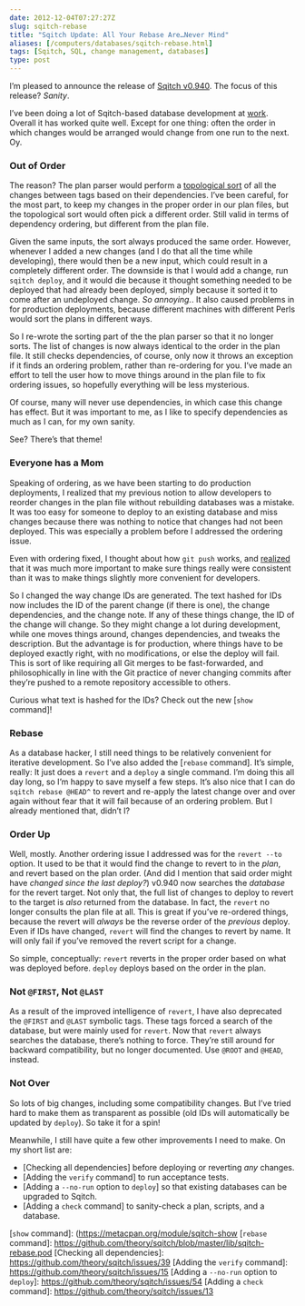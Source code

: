 ```yaml
--- 
date: 2012-12-04T07:27:27Z
slug: sqitch-rebase
title: "Sqitch Update: All Your Rebase Are…Never Mind"
aliases: [/computers/databases/sqitch-rebase.html]
tags: [Sqitch, SQL, change management, databases]
type: post
---
```


I’m pleased to announce the release of [Sqitch v0.940]. The focus of this
release? *Sanity*.

I’ve been doing a lot of Sqitch-based database development at [work]. Overall it
has worked quite well. Except for one thing: often the order in which changes
would be arranged would change from one run to the next. Oy.

### Out of Order

The reason? The plan parser would perform a [topological sort] of all the
changes between tags based on their dependencies. I’ve been careful, for the
most part, to keep my changes in the proper order in our plan files, but the
topological sort would often pick a different order. Still valid in terms of
dependency ordering, but different from the plan file.

Given the same inputs, the sort always produced the same order. However,
whenever I added a new changes (and I do that all the time while developing),
there would then be a new input, which could result in a completely different
order. The downside is that I would add a change, run `sqitch deploy`, and it
would die because it thought something needed to be deployed that had already
been deployed, simply because it sorted it to come after an undeployed change.
*So annoying.*. It also caused problems in for production deployments, because
different machines with different Perls would sort the plans in different ways.

So I re-wrote the sorting part of the the plan parser so that it no longer
sorts. The list of changes is now always identical to the order in the plan
file. It still checks dependencies, of course, only now it throws an exception
if it finds an ordering problem, rather than re-ordering for you. I’ve made an
effort to tell the user how to move things around in the plan file to fix
ordering issues, so hopefully everything will be less mysterious.

Of course, many will never use dependencies, in which case this change has
effect. But it was important to me, as I like to specify dependencies as much as
I can, for my own sanity.

See? There’s that theme!

### Everyone has a Mom

Speaking of ordering, as we have been starting to do production deployments, I
realized that my previous notion to allow developers to reorder changes in the
plan file without rebuilding databases was a mistake. It was too easy for
someone to deploy to an existing database and miss changes because there was
nothing to notice that changes had not been deployed. This was especially a
problem before I addressed the ordering issue.

Even with ordering fixed, I thought about how `git push` works, and [realized]
that it was much more important to make sure things really were consistent than
it was to make things slightly more convenient for developers.

So I changed the way change IDs are generated. The text hashed for IDs now
includes the ID of the parent change (if there is one), the change dependencies,
and the change note. If any of these things change, the ID of the change will
change. So they might change a lot during development, while one moves things
around, changes dependencies, and tweaks the description. But the advantage is
for production, where things have to be deployed exactly right, with no
modifications, or else the deploy will fail. This is sort of like requiring all
Git merges to be fast-forwarded, and philosophically in line with the Git
practice of never changing commits after they’re pushed to a remote repository
accessible to others.

Curious what text is hashed for the IDs? Check out the new [`show` command]!

### Rebase

As a database hacker, I still need things to be relatively convenient for
iterative development. So I’ve also added the [`rebase` command]. It’s simple,
really: It just does a `revert` and a `deploy` a single command. I’m doing this
all day long, so I’m happy to save myself a few steps. It’s also nice that I can
do `sqitch rebase @HEAD^` to revert and re-apply the latest change over and over
again without fear that it will fail because of an ordering problem. But I
already mentioned that, didn’t I?

### Order Up

Well, mostly. Another ordering issue I addressed was for the `revert --to`
option. It used to be that it would find the change to revert to in the *plan*,
and revert based on the plan order. (And did I mention that said order might
have *changed since the last deploy?*) v0.940 now searches the *database* for
the revert target. Not only that, the full list of changes to deploy to revert
to the target is *also* returned from the database. In fact, the `revert` no
longer consults the plan file at all. This is great if you’ve re-ordered things,
because the revert will *always* be the reverse order of the *previous* deploy.
Even if IDs have changed, `revert` will find the changes to revert by name. It
will only fail if you’ve removed the revert script for a change.

So simple, conceptually: `revert` reverts in the proper order based on what was
deployed before. `deploy` deploys based on the order in the plan.

### Not `@FIRST`, Not `@LAST`

As a result of the improved intelligence of `revert`, I have also deprecated the
`@FIRST` and `@LAST` symbolic tags. These tags forced a search of the database,
but were mainly used for `revert`. Now that `revert` always searches the
database, there’s nothing to force. They’re still around for backward
compatibility, but no longer documented. Use `@ROOT` and `@HEAD`, instead.

### Not Over

So lots of big changes, including some compatibility changes. But I’ve tried
hard to make them as transparent as possible (old IDs will automatically be
updated by `deploy`). So take it for a spin!

Meanwhile, I still have quite a few other improvements I need to make. On my
short list are:

-   [Checking all dependencies] before deploying or reverting *any* changes.
-   [Adding the `verify` command] to run acceptance tests.
-   [Adding a `--no-run` option to `deploy`] so that existing databases can be
    upgraded to Sqitch.
-   [Adding a `check` command] to sanity-check a plan, scripts, and a database.

  [Sqitch v0.940]: https://metacpan.org/release/App-Sqitch/
  [work]: http://iovation.com/
  [topological sort]: https://en.wikipedia.org/wiki/Topological_sorting
    "Wikipedia: “Topological sorting”"
  [realized]: /computers/databases/changing-sqitch_ids.html
  [`show` command]: (https://metacpan.org/module/sqitch-show
  [`rebase` command]: https://github.com/theory/sqitch/blob/master/lib/sqitch-rebase.pod
  [Checking all dependencies]: https://github.com/theory/sqitch/issues/39
  [Adding the `verify` command]: https://github.com/theory/sqitch/issues/15
  [Adding a `--no-run` option to `deploy`]: https://github.com/theory/sqitch/issues/54
  [Adding a `check` command]: https://github.com/theory/sqitch/issues/13
